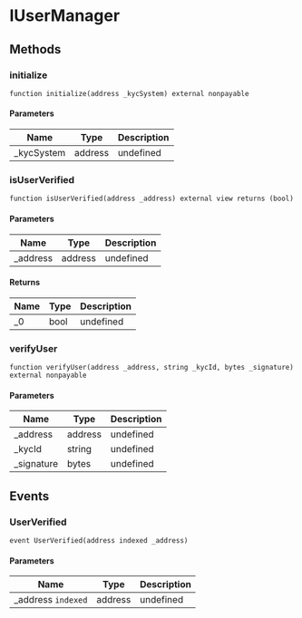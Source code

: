 # IUserManager









## Methods

### initialize

```solidity
function initialize(address _kycSystem) external nonpayable
```





#### Parameters

| Name | Type | Description |
|---|---|---|
| _kycSystem | address | undefined |

### isUserVerified

```solidity
function isUserVerified(address _address) external view returns (bool)
```





#### Parameters

| Name | Type | Description |
|---|---|---|
| _address | address | undefined |

#### Returns

| Name | Type | Description |
|---|---|---|
| _0 | bool | undefined |

### verifyUser

```solidity
function verifyUser(address _address, string _kycId, bytes _signature) external nonpayable
```





#### Parameters

| Name | Type | Description |
|---|---|---|
| _address | address | undefined |
| _kycId | string | undefined |
| _signature | bytes | undefined |



## Events

### UserVerified

```solidity
event UserVerified(address indexed _address)
```





#### Parameters

| Name | Type | Description |
|---|---|---|
| _address `indexed` | address | undefined |



